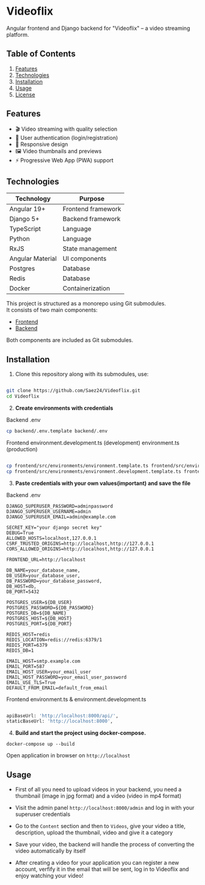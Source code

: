 # Videoflix

Angular frontend and Django backend for "Videoflix" – a video streaming platform.

## Table of Contents

1. [Features](#features)
2. [Technologies](#technologies)
3. [Installation](#installation)
4. [Usage](#usage)
5. [License](https://github.com/Saez24/Videoflix/blob/main/LICENSE)

## Features

- 🎬 Video streaming with quality selection
- 🔐 User authentication (login/registration)
- 📱 Responsive design
- 🖼️ Video thumbnails and previews
- ⚡ Progressive Web App (PWA) support

## Technologies

| Technology       | Purpose            |
| ---------------- | ------------------ |
| Angular 19+      | Frontend framework |
| Django 5+        | Backend framework  |
| TypeScript       | Language           |
| Python           | Language           |
| RxJS             | State management   |
| Angular Material | UI components      |
| Postgres         | Database           |
| Redis            | Database           |
| Docker           | Containerization   |

This project is structured as a monorepo using Git submodules.  
It consists of two main components:

- [Frontend](https://github.com/Saez24/Videoflix/tree/main/frontend)
- [Backend](https://github.com/Saez24/Videoflix/tree/main/backend)

Both components are included as Git submodules.

## Installation

1. Clone this repository along with its submodules, use:

```bash

git clone https://github.com/Saez24/Videoflix.git
cd Videoflix

```

2. **Create environments with credentials**

Backend
.env

```bash
cp backend/.env.template backend/.env

```

Frontend
environment.development.ts (development)
environment.ts (production)

```bash

cp frontend/src/environments/environment.template.ts frontend/src/environments/environment.ts
cp frontend/src/environments/environment.development.template.ts frontend/src/environments/environment.development.ts 

```

3. **Paste credentials with your own values(important) and save the file**

Backend .env

```bash"
DJANGO_SUPERUSER_PASSWORD=adminpassword
DJANGO_SUPERUSER_USERNAME=admin
DJANGO_SUPERUSER_EMAIL=admin@example.com

SECRET_KEY="your django secret key"
DEBUG=True
ALLOWED_HOSTS=localhost,127.0.0.1
CSRF_TRUSTED_ORIGINS=http://localhost,http://127.0.0.1
CORS_ALLOWED_ORIGINS=http://localhost,http://127.0.0.1

FRONTEND_URL=http://localhost

DB_NAME=your_database_name,
DB_USER=your_database_user,
DB_PASSWORD=your_database_password,
DB_HOST=db,
DB_PORT=5432

POSTGRES_USER=${DB_USER}
POSTGRES_PASSWORD=${DB_PASSWORD}
POSTGRES_DB=${DB_NAME}
POSTGRES_HOST=${DB_HOST}
POSTGRES_PORT=${DB_PORT}

REDIS_HOST=redis
REDIS_LOCATION=redis://redis:6379/1
REDIS_PORT=6379
REDIS_DB=1

EMAIL_HOST=smtp.example.com
EMAIL_PORT=587
EMAIL_HOST_USER=your_email_user
EMAIL_HOST_PASSWORD=your_email_user_password
EMAIL_USE_TLS=True
DEFAULT_FROM_EMAIL=default_from_email

```

Frontend environment.ts & environment.development.ts

```bash

apiBaseUrl: 'http://localhost:8000/api/',
staticBaseUrl: 'http://localhost:8000',

```


4. **Build and start the project using docker-compose.**

```bash"
docker-compose up --build
```

Open application in browser on `http://localhost`

## Usage

- First of all you need to upload videos in your backend, you need a thumbnail (image in jpg format) and a video (video in mp4 format)
- Visit the admin panel `http://localhost:8000/admin` and log in with your superuser credentials
- Go to the `Content` section and then to `Videos`, give your video a title, description, upload the thumbnail, video and give it a category
- Save your video, the backend will handle the process of converting the video automatically by itself

- After creating a video for your application you can register a new account, verfify it in the email that will be sent, log in to Videoflix and enjoy watching your video!
